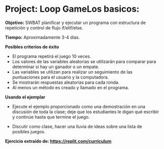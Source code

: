 
# Project: Loop GameLos basicos:

**Objetivo:** SWBAT planificar y ejecutar un programa con estructura de repetición y control de flujo if/elif/else.

**Tiempo:** Aproximadamente 3-4 días.

**Posibles criterios de éxito**

- El programa repetirá el juego 10 veces.
- Los valores de las variables aleatorias se utilizarán para comparar para determinar si hay un ganador o un empate.
- Las variables se utilizan para realizar un seguimiento de las puntuaciones para el usuario y la computadora.
- Se mostrarán respuestas aleatorias para cada ronda.
- Al menos un método es creado y llamado en el programa.

**Usando el ejemplar**

- Ejecute el ejemplo proporcionado como una demostración en una discusión de toda la clase; deje que los estudiantes le digan qué escribir y continúe hasta que termine el juego.

- Discutir como clase, hacer una lluvia de ideas sobre una lista de posibles juegos.
  
**Ejercicio extraído de: https://replit.com/curriculum**
